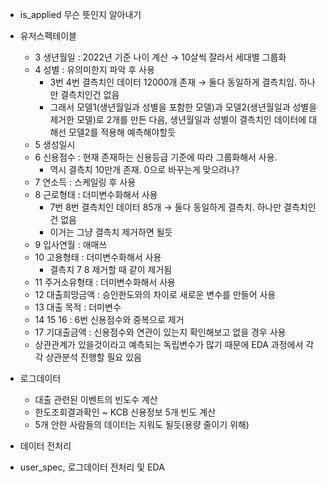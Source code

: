 - is_applied 무슨 뜻인지 알아내기
- 유저스펙테이블
    - 3 생년월일 : 2022년 기준 나이 계산 → 10살씩 잘라서 세대별 그룹화
    - 4 성별 : 유의미한지 파악 후 사용
        - 3번 4번 결측치인 데이터 12000개 존재 → 둘다 동일하게 결측치임. 하나만 결측치인건 없음
        - 그래서 모델1(생년월일과 성별을 포함한 모델)과 모델2(생년월일과 성별을 제거한 모델)로 2개를 만든 다음, 생년월일과 성별이 결측치인 데이터에 대해선 모델2를 적용해 예측해야할듯
    - 5 생성일시
    - 6 신용점수 : 현재 존재하는 신용등급 기준에 따라 그룹화해서 사용.
        - 역시 결측치 10만개 존재. 0으로 바꾸는게 맞으려나?
    - 7 연소득 : 스케일링 후 사용
    - 8 근로형태 : 더미변수화해서 사용
        - 7번 8번 결측치인 데이터 85개 → 둘다 동일하게 결측치. 하나만 결측치인건 없음
        - 이거는 그냥 결측치 제거하면 될듯
    - 9 입사연월 : 애매쓰
    - 10 고용형태 : 더미변수화해서 사용
        - 결측치 7 8 제거할 때 같이 제거됨
    - 11 주거소유형태 : 더미변수화해서 사용
    - 12 대출희망금액 : 승인한도와의 차이로 새로운 변수를 만들어 사용
    - 13 대출 목적 : 더미변수
    - 14 15 16 : 6번 신용점수와 중복으로 제거
    - 17 기대출금액 : 신용점수와 연관이 있는지 확인해보고 없을 경우 사용
    - 상관관계가 있을것이라고 예측되는 독립변수가 많기 때문에 EDA 과정에서 각각 상관분석 진행할 필요 있음

- 로그데이터
    - 대출 관련된 이벤트의 빈도수 계산
    - 한도조회결과확인 ~ KCB 신용정보 5개 빈도 계산
    - 5개 안한 사람들의 데이터는 지워도 될듯(용량 줄이기 위해)

- 데이터 전처리
- user_spec, 로그데이터 전처리 및 EDA
